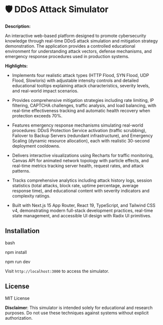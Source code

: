 # 🛡️ DDoS Attack Simulator

**Description:**

An interactive web-based platform designed to promote cybersecurity knowledge through real-time DDoS attack simulation and mitigation strategy demonstration. The application provides a controlled educational environment for understanding attack vectors, defense mechanisms, and emergency response procedures used in production systems.

**Highlights:**

- Implements four realistic attack types (HTTP Flood, SYN Flood, UDP Flood, Slowloris) with adjustable intensity controls and detailed educational tooltips explaining attack characteristics, severity levels, and real-world impact scenarios.

- Provides comprehensive mitigation strategies including rate limiting, IP filtering, CAPTCHA challenges, traffic analysis, and load balancing, with real-time effectiveness tracking and automatic health recovery when protection exceeds 70%.

- Features emergency response mechanisms simulating real-world procedures: DDoS Protection Service activation (traffic scrubbing), Failover to Backup Servers (redundant infrastructure), and Emergency Scaling (dynamic resource allocation), each with realistic 30-second deployment cooldowns.

- Delivers interactive visualizations using Recharts for traffic monitoring, Canvas API for animated network topology with particle effects, and real-time metrics tracking server health, request rates, and attack patterns.

- Tracks comprehensive analytics including attack history logs, session statistics (total attacks, block rate, uptime percentage, average response time), and educational content with severity indicators and complexity ratings.

- Built with Next.js 15 App Router, React 19, TypeScript, and Tailwind CSS v4, demonstrating modern full-stack development practices, real-time state management, and accessible UI design with Radix UI primitives.

## Installation

bash

npm install

npm run dev

Visit `http://localhost:3000` to access the simulator.

## License

MIT License

**Disclaimer**: This simulator is intended solely for educational and research purposes. Do not use these techniques against systems without explicit authorization.

